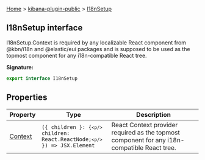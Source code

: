 [Home](./index) &gt; [kibana-plugin-public](./kibana-plugin-public.md) &gt; [I18nSetup](./kibana-plugin-public.i18nsetup.md)

## I18nSetup interface

I18nSetup.Context is required by any localizable React component from @<!-- -->kbn/i18n and @<!-- -->elastic/eui packages and is supposed to be used as the topmost component for any i18n-compatible React tree.

<b>Signature:</b>

```typescript
export interface I18nSetup 
```

## Properties

|  Property | Type | Description |
|  --- | --- | --- |
|  [Context](./kibana-plugin-public.i18nsetup.context.md) | <code>({ children }: {`<p/>`        children: React.ReactNode;`<p/>`    }) =&gt; JSX.Element</code> | React Context provider required as the topmost component for any i18n-compatible React tree. |

